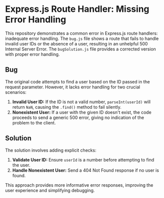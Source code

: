 # Express.js Route Handler: Missing Error Handling

This repository demonstrates a common error in Express.js route handlers: inadequate error handling. The `bug.js` file shows a route that fails to handle invalid user IDs or the absence of a user, resulting in an unhelpful 500 Internal Server Error. The `bugSolution.js` file provides a corrected version with proper error handling.

## Bug

The original code attempts to find a user based on the ID passed in the request parameter. However, it lacks error handling for two crucial scenarios:

1. **Invalid User ID:** If the ID is not a valid number, `parseInt(userId)` will return `NaN`, causing the `.find()` method to fail silently. 
2. **Nonexistent User:** If a user with the given ID doesn't exist, the code proceeds to send a generic 500 error, giving no indication of the problem to the client. 

## Solution

The solution involves adding explicit checks:

1. **Validate User ID:** Ensure `userId` is a number before attempting to find the user. 
2. **Handle Nonexistent User:** Send a 404 Not Found response if no user is found.

This approach provides more informative error responses, improving the user experience and simplifying debugging.